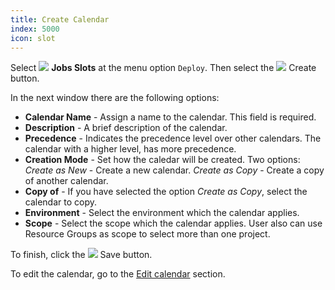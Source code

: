 ```yaml
---
title: Create Calendar
index: 5000
icon: slot
---
```


Select ![](/static/images/icons/slot.svg) **Jobs Slots** at the menu option `Deploy`. Then select the
![](/static/images/icons/add.svg) Create button.

In the next window there are the following options:

- **Calendar Name** -  Assign a name to the calendar. This field is required.
- **Description** -  A brief description of the calendar.
- **Precedence** -  Indicates the precedence level over other calendars. The calendar with a higher level, has more
  precedence.
- **Creation Mode** -  Set how the caledar will be created. Two options:
      *Create as New* -  Create a new calendar.
      *Create as Copy* -  Create a copy of another calendar.
- **Copy of** -  If you have selected the option *Create as Copy*, select the calendar to copy.
- **Environment** -  Select the environment which the calendar applies.
- **Scope** -  Select the scope which the calendar applies. User also can use Resource Groups as scope to select more
  than one project.

To finish, click the ![](/static/images/icons/save.svg) Save button.

To edit the calendar, go to the [Edit calendar](/ee/how-to/edit-calendar) section.
